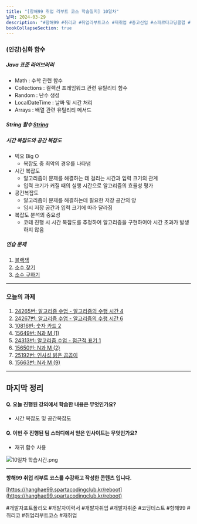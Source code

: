 ```yaml
---
title: "[항해99 취업 리부트 코스 학습일지] 10일차"
날짜: 2024-03-29
description: "#항해99 #취리코 #취업리부트코스 #재취업 #중고신입 #스파르타코딩클럽 #개발자취업 #개발자취준 #코딩테스트"
bookCollapseSection: true
---
```

### (인강)심화 함수
##### Java 표준 라이브러리
- Math : 수학 관련 함수
- Collections : 컬렉션 프레임워크 관련 유틸리티 함수
- Random : 난수 생성
- LocalDateTime : 날짜 및 시간 처리
- Arrays : 배열 관련 유틸리티 메서드

##### String 함수 [String](String.md)

##### 시간 복잡도와 공간 복잡도
- 빅오 Big O
	- 복잡도 중 최악의 경우를 나타냄
- 시간 복잡도
	- 알고리즘이 문제를 해결하는 데 걸리는 시간과 입력 크기의 관계
	- 입력 크기가 커질 때의 실행 시간으로 알고리즘의 효율성 평가
- 공간복잡도
	- 알고리즘이 문제를 해결하는데 필요한 저장 공간의 양
	- 임시 저장 공간과 입력 크기에 따라 달라짐
- 복잡도 분석의 중요성
	- 코테 진행 시 시간 복잡도를 추정하여 알고리즘을 구현하여야 시간 초과가 발생하지 않음

##### 연습 문제
1. [블랙잭](Coding%20Test/2024/24.04/1주차/B2798-블랙잭.md)
2. [소수 찾기](Coding%20Test/2024/24.04/1주차/B1978-소수%20찾기.md)
3. [소수 구하기](Coding%20Test/2024/24.04/1주차/B1929-소수%20구하기.md)

---
### 오늘의 과제
1. [24265번: 알고리즘 수업 - 알고리즘의 수행 시간 4](Coding%20Test/2024/24.03/4주차/B24265-알고리즘의%20수행%20시간%204%201.md)
2. [24267번: 알고리즘 수업 - 알고리즘의 수행 시간 6](Coding%20Test/2024/24.04/1주차/B24267-알고리즘의%20수행%20시간%206.md)
3. [10816번: 숫자 카드 2](Coding%20Test/2024/24.03/4주차/B10816-숫자%20카드%202.md)
4. [15649번: N과 M (1)](Coding%20Test/2024/24.03/4주차/B15649-N과%20M-1.md)
5. [24313번: 알고리즘 수업 - 점근적 표기 1](Coding%20Test/2024/24.04/1주차/B24313-점근적%20표기%201.md)
6. [15650번: N과 M (2)](Coding%20Test/2024/24.04/1주차/B15650-N과%20M-2.md)
7. [25192번: 인사성 밝은 곰곰이](Coding%20Test/2024/24.04/1주차/B25192-인사성%20밝은%20곰곰이.md)
9. [15663번: N과 M (9)](Coding%20Test/2024/24.04/1주차/B15663-N과%20M-9.md)

---
마지막 정리
---
#### Q. 오늘 진행된 강의에서 학습한 내용은 무엇인가요?
- 시간 복잡도 및 공간복잡도

#### Q. 이번 주 진행된 팀 스터디에서 얻은 인사이트는 무엇인가요?
- 재귀 함수 사용

![10일차 학습시간.png](/assets/Hanghae99/학습시간/10일차%20학습시간.png)

---
**항해99 취업 리부트 코스를 수강하고 작성한 콘텐츠 입니다.**

[https://hanghae99.spartacodingclub.kr/reboot](https://hanghae99.spartacodingclub.kr/reboot)

#개발자포트폴리오 #개발자이력서 #개발자취업 #개발자취준 #코딩테스트 #항해99 #취리코 #취업리부트코스 #재취업